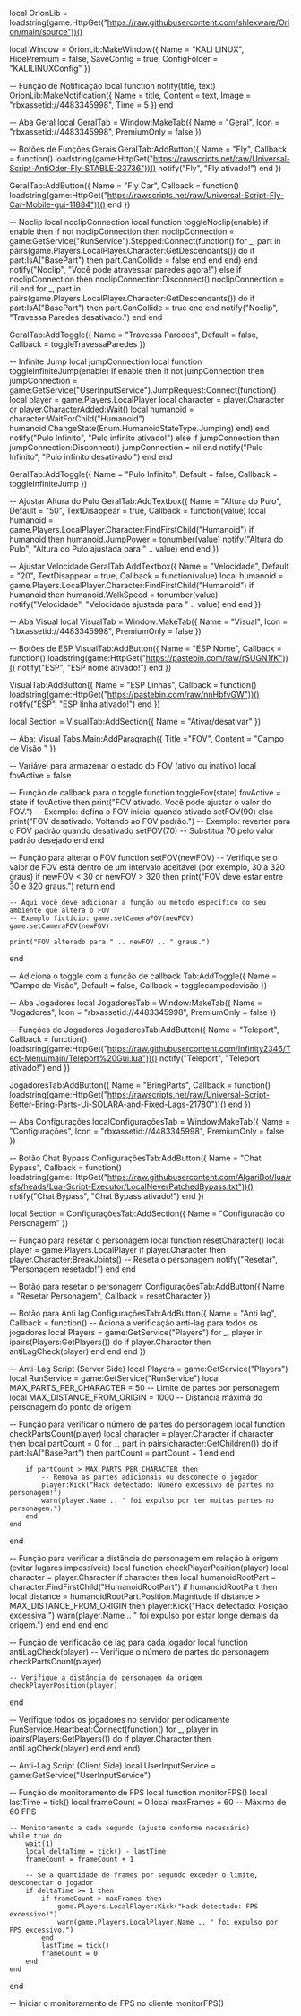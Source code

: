 local OrionLib = loadstring(game:HttpGet("https://raw.githubusercontent.com/shlexware/Orion/main/source"))()

local Window = OrionLib:MakeWindow({
    Name = "KALI LINUX",
    HidePremium = false,
    SaveConfig = true,
    ConfigFolder = "KALILINUXConfig"
})

-- Função de Notificação
local function notify(title, text)
    OrionLib:MakeNotification({
        Name = title,
        Content = text,
        Image = "rbxassetid://4483345998",
        Time = 5
    })
end

-- Aba Geral
local GeralTab = Window:MakeTab({
    Name = "Geral",
    Icon = "rbxassetid://4483345998",
    PremiumOnly = false
})

-- Botões de Funções Gerais
GeralTab:AddButton({
    Name = "Fly",
    Callback = function()
        loadstring(game:HttpGet("https://rawscripts.net/raw/Universal-Script-AntiOder-Fly-STABLE-23736"))()
        notify("Fly", "Fly ativado!")
    end
})

GeralTab:AddButton({
    Name = "Fly Car",
    Callback = function()
        loadstring(game:HttpGet("https://rawscripts.net/raw/Universal-Script-Fly-Car-Mobile-gui-11884"))()
    end
})

-- Noclip
local noclipConnection
local function toggleNoclip(enable)
    if enable then
        if not noclipConnection then
            noclipConnection = game:GetService("RunService").Stepped:Connect(function()
                for _, part in pairs(game.Players.LocalPlayer.Character:GetDescendants()) do
                    if part:IsA("BasePart") then
                        part.CanCollide = false
                    end
                end
            end)
        end
        notify("Noclip", "Você pode atravessar paredes agora!")
    else
        if noclipConnection then
            noclipConnection:Disconnect()
            noclipConnection = nil
        end
        for _, part in pairs(game.Players.LocalPlayer.Character:GetDescendants()) do
            if part:IsA("BasePart") then
                part.CanCollide = true
            end
        end
        notify("Noclip", "Travessa Paredes desativado.")
    end
end

GeralTab:AddToggle({
    Name = "Travessa Paredes",
    Default = false,
    Callback = toggleTravessaParedes
})

-- Infinite Jump
local jumpConnection
local function toggleInfiniteJump(enable)
    if enable then
        if not jumpConnection then
            jumpConnection = game:GetService("UserInputService").JumpRequest:Connect(function()
                local player = game.Players.LocalPlayer
                local character = player.Character or player.CharacterAdded:Wait()
                local humanoid = character:WaitForChild("Humanoid")
                humanoid:ChangeState(Enum.HumanoidStateType.Jumping)
            end)
        end
        notify("Pulo Infinito", "Pulo infinito ativado!")
    else
        if jumpConnection then
            jumpConnection:Disconnect()
            jumpConnection = nil
        end
        notify("Pulo Infinito", "Pulo infinito desativado.")
    end
end

GeralTab:AddToggle({
    Name = "Pulo Infinito",
    Default = false,
    Callback = toggleInfiniteJump
})

-- Ajustar Altura do Pulo
GeralTab:AddTextbox({
    Name = "Altura do Pulo",
    Default = "50",
    TextDisappear = true,
    Callback = function(value)
        local humanoid = game.Players.LocalPlayer.Character:FindFirstChild("Humanoid")
        if humanoid then
            humanoid.JumpPower = tonumber(value)
            notify("Altura do Pulo", "Altura do Pulo ajustada para " .. value)
        end
    end
})

-- Ajustar Velocidade
GeralTab:AddTextbox({
    Name = "Velocidade",
    Default = "20",
    TextDisappear = true,
    Callback = function(value)
        local humanoid = game.Players.LocalPlayer.Character:FindFirstChild("Humanoid")
        if humanoid then
            humanoid.WalkSpeed = tonumber(value)
            notify("Velocidade", "Velocidade ajustada para " .. value)
        end
    end
})

-- Aba Visual
local VisualTab = Window:MakeTab({
    Name = "Visual",
    Icon = "rbxassetid://4483345998",
    PremiumOnly = false
})

-- Botões de ESP
VisualTab:AddButton({
    Name = "ESP Nome",
    Callback = function()
        loadstring(game:HttpGet("https://pastebin.com/raw/rSUGN1fK"))()
        notify("ESP", "ESP nome ativado!")
    end
})

VisualTab:AddButton({
    Name = "ESP Linhas",
    Callback = function()
        loadstring(game:HttpGet("https://pastebin.com/raw/nnHbfvGW"))()
        notify("ESP", "ESP linha ativado!")
    end
})

local Section = VisualTab:AddSection({
	Name = "Ativar/desativar"
})

-- Aba: Visual
Tabs.Main:AddParagraph({ Title ="FOV", Content = "Campo de Visão " })

-- Variável para armazenar o estado do FOV (ativo ou inativo)
local fovActive = false

-- Função de callback para o toggle
function toggleFov(state)
    fovActive = state
    if fovActive then
        print("FOV ativado. Você pode ajustar o valor do FOV.")
        -- Exemplo: defina o FOV inicial quando ativado
        setFOV(90)
    else
        print("FOV desativado. Voltando ao FOV padrão.")
        -- Exemplo: reverter para o FOV padrão quando desativado
        setFOV(70) -- Substitua 70 pelo valor padrão desejado
    end
end

-- Função para alterar o FOV
function setFOV(newFOV)
    -- Verifique se o valor de FOV está dentro de um intervalo aceitável (por exemplo, 30 a 320 graus)
    if newFOV < 30 or newFOV > 320 then
        print("FOV deve estar entre 30 e 320 graus.")
        return
    end

    -- Aqui você deve adicionar a função ou método específico do seu ambiente que altera o FOV
    -- Exemplo fictício: game.setCameraFOV(newFOV)
    game.setCameraFOV(newFOV)

    print("FOV alterado para " .. newFOV .. " graus.")
end

-- Adiciona o toggle com a função de callback
Tab:AddToggle({
    Name = "Campo de Visão",
    Default = false,
    Callback = togglecampodevisão
})

-- Aba Jogadores
local JogadoresTab = Window:MakeTab({
    Name = "Jogadores",
    Icon = "rbxassetid://4483345998",
    PremiumOnly = false
})

-- Funções de Jogadores
JogadoresTab:AddButton({
    Name = "Teleport",
    Callback = function()
        loadstring(game:HttpGet("https://raw.githubusercontent.com/Infinity2346/Tect-Menu/main/Teleport%20Gui.lua"))()
        notify("Teleport", "Teleport ativado!")
    end
})

JogadoresTab:AddButton({
    Name = "BringParts",
    Callback = function()
        loadstring(game:HttpGet("https://rawscripts.net/raw/Universal-Script-Better-Bring-Parts-Ui-SOLARA-and-Fixed-Lags-21780"))()
    end
})

-- Aba Configurações
localConfiguraçõesTab = Window:MakeTab({
    Name = "Configurações",
    Icon = "rbxassetid://4483345998",
    PremiumOnly = false
})

-- Botão Chat Bypass
ConfiguraçõesTab:AddButton({
    Name = "Chat Bypass",
    Callback = function()
        loadstring(game:HttpGet("https://raw.githubusercontent.com/AlgariBot/lua/refs/heads/Lua-Script-Executor/LocalNeverPatchedBypass.txt"))()
        notify("Chat Bypass", "Chat Bypass ativado!")
    end
})

local Section = ConfiguraçõesTab:AddSection({
	Name = "Configuração do Personagem"
})

-- Função para resetar o personagem
local function resetCharacter()
    local player = game.Players.LocalPlayer
    if player.Character then
        player.Character:BreakJoints()  -- Reseta o personagem
        notify("Resetar", "Personagem resetado!")
    end
end

-- Botão para resetar o personagem
ConfiguraçõesTab:AddButton({
    Name = "Resetar Personagem",
    Callback = resetCharacter
})

-- Botão para Anti lag
ConfiguraçõesTab:AddButton({
    Name = "Anti lag",
    Callback = function()
        -- Aciona a verificação anti-lag para todos os jogadores
        local Players = game:GetService("Players")
        for _, player in ipairs(Players:GetPlayers()) do
            if player.Character then
                antiLagCheck(player)
            end
        end
    end
})

-- Anti-Lag Script (Server Side)
local Players = game:GetService("Players")
local RunService = game:GetService("RunService")
local MAX_PARTS_PER_CHARACTER = 50  -- Limite de partes por personagem
local MAX_DISTANCE_FROM_ORIGIN = 1000  -- Distância máxima do personagem do ponto de origem

-- Função para verificar o número de partes do personagem
local function checkPartsCount(player)
    local character = player.Character
    if character then
        local partCount = 0
        for _, part in pairs(character:GetChildren()) do
            if part:IsA("BasePart") then
                partCount = partCount + 1
            end
        end
        
        if partCount > MAX_PARTS_PER_CHARACTER then
            -- Remova as partes adicionais ou desconecte o jogador
            player:Kick("Hack detectado: Número excessivo de partes no personagem!")
            warn(player.Name .. " foi expulso por ter muitas partes no personagem.")
        end
    end
end

-- Função para verificar a distância do personagem em relação à origem (evitar lugares impossíveis)
local function checkPlayerPosition(player)
    local character = player.Character
    if character then
        local humanoidRootPart = character:FindFirstChild("HumanoidRootPart")
        if humanoidRootPart then
            local distance = humanoidRootPart.Position.Magnitude
            if distance > MAX_DISTANCE_FROM_ORIGIN then
                player:Kick("Hack detectado: Posição excessiva!")
                warn(player.Name .. " foi expulso por estar longe demais da origem.")
            end
        end
    end
end

-- Função de verificação de lag para cada jogador
local function antiLagCheck(player)
    -- Verifique o número de partes do personagem
    checkPartsCount(player)
    
    -- Verifique a distância do personagem da origem
    checkPlayerPosition(player)
end

-- Verifique todos os jogadores no servidor periodicamente
RunService.Heartbeat:Connect(function()
    for _, player in ipairs(Players:GetPlayers()) do
        if player.Character then
            antiLagCheck(player)
        end
    end
end)

-- Anti-Lag Script (Client Side)
local UserInputService = game:GetService("UserInputService")

-- Função de monitoramento de FPS
local function monitorFPS()
    local lastTime = tick()
    local frameCount = 0
    local maxFrames = 60  -- Máximo de 60 FPS
    
    -- Monitoramento a cada segundo (ajuste conforme necessário)
    while true do
        wait(1)
        local deltaTime = tick() - lastTime
        frameCount = frameCount + 1
        
        -- Se a quantidade de frames por segundo exceder o limite, desconectar o jogador
        if deltaTime >= 1 then
            if frameCount > maxFrames then
                game.Players.LocalPlayer:Kick("Hack detectado: FPS excessivo!")
                warn(game.Players.LocalPlayer.Name .. " foi expulso por FPS excessivo.")
            end
            lastTime = tick()
            frameCount = 0
        end
    end
end

-- Iniciar o monitoramento de FPS no cliente
monitorFPS()
